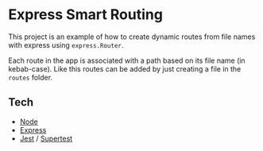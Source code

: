 # Express Smart Routing

This project is an example of how to create dynamic routes from file names with express using `express.Router`.

Each route in the app is associated with a path based on its file name (in kebab-case). Like this routes can be added by just creating a file in the `routes` folder.

## Tech

- [Node](https://nodejs.org/)
- [Express](https://expressjs.com/)
- [Jest](https://jestjs.io/) / [Supertest](https://github.com/visionmedia/supertest)

